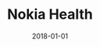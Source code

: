 ---
layout: site
title: "Nokia Health"
date: 2018-01-01
categories: [health-fitness]
version: 4.4.6
major: 4
minor: 4
patch: 6
slug: nokia-health
link: https://health.nokia.com/us/en/
permalink: /sites/:slug
---